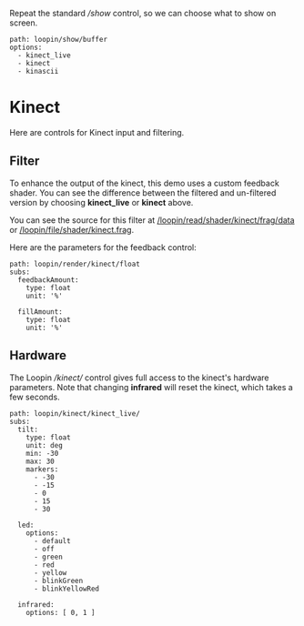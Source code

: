 Repeat the standard */show* control, so we can choose what to show on screen.
``` control
path: loopin/show/buffer
options:
  - kinect_live
  - kinect
  - kinascii
```

# Kinect

Here are controls for Kinect input and filtering.

## Filter

To enhance the output of the kinect, this demo uses a custom feedback shader. You
can see the difference between the filtered and un-filtered version by choosing
**kinect_live** or **kinect** above.

You can see the source for this filter at [/loopin/read/shader/kinect/frag/data](/loopin/read/shader/kinect/frag/data) or [/loopin/file/shader/kinect.frag](/loopin/file/shader/kinect.frag).

Here are the parameters for the feedback control:

``` control
path: loopin/render/kinect/float
subs:
  feedbackAmount:
    type: float
    unit: '%'

  fillAmount:
    type: float
    unit: '%'
```


## Hardware

The Loopin */kinect/* control gives full access to the kinect's hardware parameters.
Note that changing **infrared** will reset the kinect, which takes a few seconds.

``` control
path: loopin/kinect/kinect_live/
subs:
  tilt:
    type: float
    unit: deg
    min: -30
    max: 30
    markers:
      - -30
      - -15
      - 0
      - 15
      - 30

  led:
    options:
      - default
      - off
      - green
      - red
      - yellow
      - blinkGreen
      - blinkYellowRed

  infrared:
    options: [ 0, 1 ]
```
